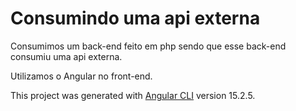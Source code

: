 # Consumindo uma api externa

 Consumimos um back-end feito em php sendo que esse back-end consumiu uma api externa. 
 
 Utilizamos o Angular no front-end.
 
 This project was generated with [Angular CLI](https://github.com/angular/angular-cli) version 15.2.5.
